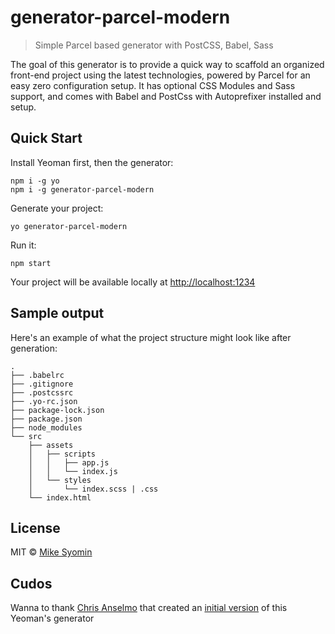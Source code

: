 # generator-parcel-modern
> Simple Parcel based generator with PostCSS, Babel, Sass

The goal of this generator is to provide a quick way to scaffold an organized front-end project using the latest technologies, powered by Parcel for an easy zero configuration setup. It has optional CSS Modules and Sass support, and comes with Babel and PostCss with Autoprefixer installed and setup.

## Quick Start
Install Yeoman first, then the generator:
```
npm i -g yo
npm i -g generator-parcel-modern
```

Generate your project:
```
yo generator-parcel-modern
```

Run it:
```
npm start
```
Your project will be available locally at [http://localhost:1234](http://localhost:1234)

## Sample output
Here's an example of what the project structure might look like after generation:
```
.
├── .babelrc
├── .gitignore
├── .postcssrc
├── .yo-rc.json
├── package-lock.json
├── package.json
├── node_modules
└── src
    ├── assets
    │   ├── scripts
    │   │   ├── app.js
    │   │   └── index.js
    │   └── styles
    │       └── index.scss | .css
    └── index.html
```

## License
MIT © [Mike Syomin](https://seminioni.github.io/)

## Cudos
Wanna to thank [Chris Anselmo](https://chrisanselmo.com/) that created an [initial version](https://github.com/christopherwk210/generator-parcel) of this Yeoman's generator
